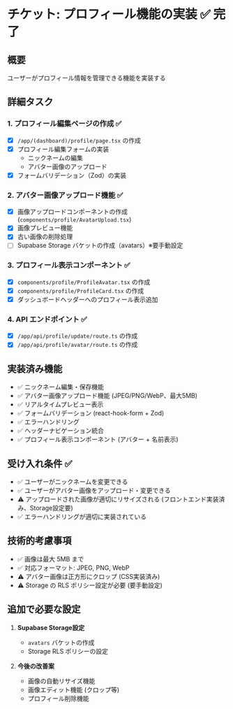 # チケット: プロフィール機能の実装 ✅ 完了

## 概要
ユーザーがプロフィール情報を管理できる機能を実装する

## 詳細タスク

### 1. プロフィール編集ページの作成 ✅
- [x] `/app/(dashboard)/profile/page.tsx` の作成
- [x] プロフィール編集フォームの実装
  - ニックネームの編集
  - アバター画像のアップロード
- [x] フォームバリデーション（Zod）の実装

### 2. アバター画像アップロード機能 ✅
- [x] 画像アップロードコンポーネントの作成 (`components/profile/AvatarUpload.tsx`)
- [x] 画像プレビュー機能
- [x] 古い画像の削除処理
- [ ] Supabase Storage バケットの作成（avatars）※要手動設定

### 3. プロフィール表示コンポーネント ✅
- [x] `components/profile/ProfileAvatar.tsx` の作成
- [x] `components/profile/ProfileCard.tsx` の作成
- [x] ダッシュボードヘッダーへのプロフィール表示追加

### 4. API エンドポイント ✅
- [x] `/app/api/profile/update/route.ts` の作成
- [x] `/app/api/profile/avatar/route.ts` の作成

## 実装済み機能
- ✅ ニックネーム編集・保存機能
- ✅ アバター画像アップロード機能 (JPEG/PNG/WebP、最大5MB)
- ✅ リアルタイムプレビュー表示
- ✅ フォームバリデーション (react-hook-form + Zod)
- ✅ エラーハンドリング
- ✅ ヘッダーナビゲーション統合
- ✅ プロフィール表示コンポーネント (アバター + 名前表示)

## 受け入れ条件 ✅
- ✅ ユーザーがニックネームを変更できる
- ✅ ユーザーがアバター画像をアップロード・変更できる
- ⚠️ アップロードされた画像が適切にリサイズされる (フロントエンド実装済み、Storage設定要)
- ✅ エラーハンドリングが適切に実装されている

## 技術的考慮事項
- ✅ 画像は最大 5MB まで
- ✅ 対応フォーマット: JPEG, PNG, WebP
- ⚠️ アバター画像は正方形にクロップ (CSS実装済み)
- ⚠️ Storage の RLS ポリシー設定が必要 (要手動設定)

## 追加で必要な設定
1. **Supabase Storage設定**
   - `avatars` バケットの作成
   - Storage RLS ポリシーの設定
   
2. **今後の改善案**
   - 画像の自動リサイズ機能
   - 画像エディット機能 (クロップ等)
   - プロフィール削除機能
